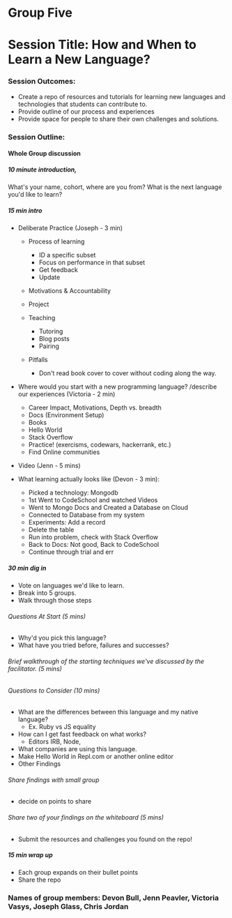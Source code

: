 # Group Five

# Session Title: How and When to Learn a New Language?

### Session Outcomes:
- Create a repo of resources and tutorials for learning new languages and technologies that students can contribute to.
- Provide outline of our process and experiences
- Provide space for people to share their own challenges and solutions.

### Session Outline:

#### Whole Group discussion

##### 10 minute introduction,

What's your name, cohort, where are you from?
What is the next language you'd like to learn?

##### 15 min intro


- Deliberate Practice (Joseph - 3 min)
  - Process of learning
    - ID a specific subset
    - Focus on performance in that subset
    - Get feedback
    - Update

   - Motivations & Accountability
    - Project
    - Teaching
      - Tutoring
      - Blog posts
      - Pairing

   - Pitfalls
     - Don't read book cover to cover without coding along the way.

- Where would you start with a new programming language?  /describe our experiences (Victoria - 2 min)
  - Career Impact, Motivations, Depth vs. breadth
  - Docs (Environment Setup)
  - Books
  - Hello World
  - Stack Overflow
  - Practice! (exercisms, codewars, hackerrank, etc.)
  - Find Online communities

- Video (Jenn - 5 mins)

- What learning actually looks like (Devon - 3 min):
  - Picked a technology: Mongodb
  - 1st Went to CodeSchool and watched Videos
  - Went to Mongo Docs and Created a Database on Cloud
  - Connected to Database from my system
  - Experiments: Add a record
  - Delete the table
  - Run into problem, check with Stack Overflow
  - Back to Docs: Not good, Back to CodeSchool
  - Continue through trial and err


##### 30 min dig in
- Vote on languages we'd like to learn.
- Break into 5 groups.
- Walk through those steps

 ###### Questions At Start (5 mins)
 * Why'd you pick this language?
 * What have you tried before, failures and successes?

 ###### Brief walkthrough of the starting techniques  we've discussed by the facilitator. (5 mins)

 ###### Questions to Consider (10 mins)
 * What are the differences between this language and my native language?
    * Ex. Ruby vs JS equality
 * How can I get fast feedback on what works?
    * Editors IRB, Node,
 * What companies are using this language.
 * Make Hello World in Repl.com or another online editor
 * Other Findings

 ###### Share findings with small group
 * decide on points to share
 ###### Share two of your findings on the whiteboard (5 mins)
 * Submit the resources and challenges you found on the repo!

##### 15 min wrap up
- Each group expands on their bullet points
- Share the repo


### Names of group members: Devon Bull, Jenn Peavler, Victoria Vasys, Joseph Glass, Chris Jordan
